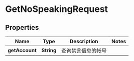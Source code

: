 

# GetNoSpeakingRequest


## Properties

| Name | Type | Description | Notes |
|------------ | ------------- | ------------- | -------------|
|**getAccount** | **String** | 查询禁言信息的帐号 |  |




